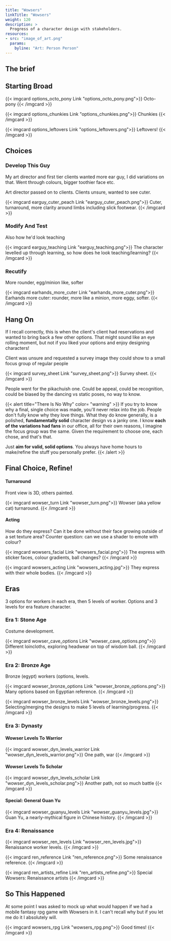 ```yaml
---
title: "Wowsers"
linkTitle: "Wowsers"
weight: 120
description: >
  Progress of a character design with stakeholders.
resources:
- src: "image_of_art.png"
  params:
    byline: "Art: Person Person"
---
```


## The brief

## Starting Broad

{{< imgcard options_octo_pony Link "options_octo_pony.png">}}
Octo-pony
{{< /imgcard >}}

{{< imgcard options_chunkies Link "options_chunkies.png">}}
Chunkies
{{< /imgcard >}}

{{< imgcard options_leftovers Link "options_leftovers.png">}}
Leftovers!
{{< /imgcard >}}

## Choices

### Develop This Guy
My art director and first tier clients wanted more ear guy, I did variations on that. Went through colours, bigger toothier face etc.

Art director passed on to clients. Clients unsure, wanted to see cuter.

{{< imgcard earguy_cuter_peach Link "earguy_cuter_peach.png">}}
Cuter, turnaround, more clarity around limbs including slick footwear.
{{< /imgcard >}}

### Modify And Test

Also how he'd look teaching

{{< imgcard earguy_teaching Link "earguy_teaching.png">}}
The character levelled up through learning, so how does he look teaching/learning?
{{< /imgcard >}}

### Recutify

More rounder, egg/minion like, softer

{{< imgcard earhands_more_cuter Link "earhands_more_cuter.png">}}
Earhands more cuter: rounder, more like a minion, more eggy, softer.
{{< /imgcard >}}

## Hang On

If I recall correctly, this is when the client's client had reservations and wanted to bring back a few other options. That might sound like an eye rolling moment, but not if you liked your options and enjoy designing characters! 

Client was unsure and requested a survey image they could show to a small focus group of regular people

{{< imgcard survey_sheet Link "survey_sheet.png">}}
Survey sheet.
{{< /imgcard >}}

People went for the pikachuish one. Could be appeal, could be recognition, could be biased by the dancing vs static poses, no way to know. 

{{< alert title="There Is No Why" color= "warning" >}}
If you try to know why a final, single choice was made, you'll never relax into the job. People don't fully know why they love things. What they do know generally, is a polished, **fundamentally solid** character design vs a janky one. I know **each of the variations had fans** in our office, all for their own reasons, I imagine the focus group was the same. Given the requirement to choose one, each chose, and that's that. 

Just **aim for valid, solid options**. You always have home hours to make/refine the stuff you personally prefer.
{{< /alert >}}

## Final Choice, Refine!

#### Turnaround 

Front view is 3D, others painted.

{{< imgcard wowser_turn Link "wowser_turn.png">}}
Wowser (aka yellow cat) turnaround.
{{< /imgcard >}}

#### Acting

How do they express? Can it be done without their face growing outside of a set texture area? Counter question: can we use a shader to emote with colour?


{{< imgcard wowsers_facial Link "wowsers_facial.png">}}
The express with sticker faces, colour gradients, ball changes?
{{< /imgcard >}}

{{< imgcard wowsers_acting Link "wowsers_acting.jpg">}}
They express with their whole bodies.
{{< /imgcard >}}

## Eras

3 options for workers in each era, then 5 levels of worker.
Options and 3 levels for era feature character.


### Era 1: Stone Age 

Costume development. 

{{< imgcard wowser_cave_options Link "wowser_cave_options.png">}}
Different loincloths, exploring headwear on top of wisdom ball.
{{< /imgcard >}}


### Era 2: Bronze Age

Bronze (egypt) workers (options, levels.

{{< imgcard wowser_bronze_options Link "wowser_bronze_options.png">}}
Many options based on Egyptian reference.
{{< /imgcard >}}

{{< imgcard wowser_bronze_levels Link "wowser_bronze_levels.png">}}
Selecting/merging the designs to make 5 levels of learning/progress. 
{{< /imgcard >}}

### Era 3: Dynasty

#### Wowser Levels To Warrior

{{< imgcard wowser_dyn_levels_warrior Link "wowser_dyn_levels_warrior.png">}}
One path, war
{{< /imgcard >}}

#### Wowser Levels To Scholar

{{< imgcard wowser_dyn_levels_scholar Link "wowser_dyn_levels_scholar.png">}}
Another path, not so much battle
{{< /imgcard >}}

#### Special: General Guan Yu

{{< imgcard wowser_guanyu_levels Link "wowser_guanyu_levels.jpg">}}
Guan Yu, a nearly-mythical figure in Chinese history.
{{< /imgcard >}}

### Era 4: Renaissance

{{< imgcard wowser_ren_levels Link "wowser_ren_levels.jpg">}}
Renaissance worker levels.
{{< /imgcard >}}

{{< imgcard ren_reference Link "ren_reference.png">}}
Some renaissance reference.
{{< /imgcard >}}

{{< imgcard ren_artists_refine Link "ren_artists_refine.png">}}
Special Wowsers: Renaissance artists
{{< /imgcard >}}

## So This Happened

At some point I was asked to mock up what would happen if we had a mobile fantasy rpg game with Wowsers in it. I can't recall why but if you let me do it I absolutely will.

{{< imgcard wowsers_rpg Link "wowsers_rpg.png">}}
Good times!
{{< /imgcard >}}

